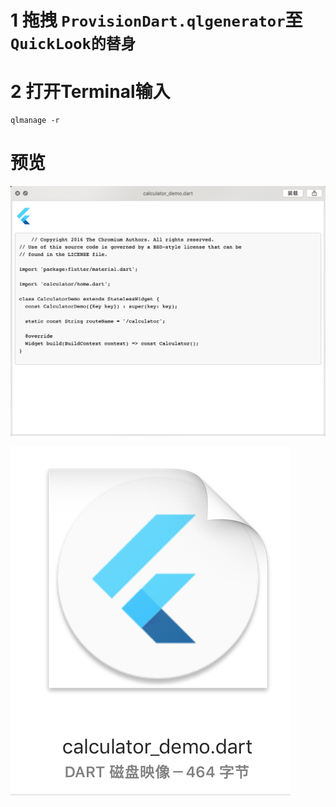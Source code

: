 # 1 拖拽 ```ProvisionDart.qlgenerator```至```QuickLook的替身```
# 2 打开Terminal输入
```
qlmanage -r
```
# 预览

![preview.png](Snap/preview.png)

![thumbnail.png](Snap/thumbnail.png)